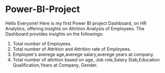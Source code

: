 # Power-BI-Project
Hello Everyone! 
Here is my first Power BI project Dashboard, on HR Analytics, offering insights on Attrition Analysis of Employees.
The Dashboard provides insights on the followings:
1) Total number of Employees.
2) Total number of Attrition and Attrition rate of Employees.
3) Employee's averege age,averege salary,averege years at company.
4) Total number of attrition based on age, Job role,Salary Slab,Education Qualification,Years at Company, Gender.
